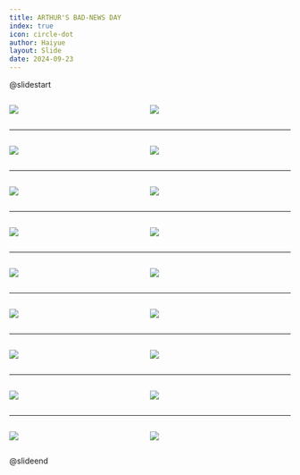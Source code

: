 ```yaml
---
title: ARTHUR'S BAD-NEWS DAY
index: true
icon: circle-dot
author: Haiyue
layout: Slide
date: 2024-09-23
---
```

 
@slidestart

<div style="display:flex">
<div style="flex:1">

![](/reading/english/Level-M/ARTHUR'S%20BAD-NEWS%20DAY/001.webp)
</div>
<div style="flex:1">

![](/reading/english/Level-M/ARTHUR'S%20BAD-NEWS%20DAY/002.webp)
</div>
</div>

---

<div style="display:flex">
<div style="flex:1">

![](/reading/english/Level-M/ARTHUR'S%20BAD-NEWS%20DAY/003.webp)
</div>
<div style="flex:1">

![](/reading/english/Level-M/ARTHUR'S%20BAD-NEWS%20DAY/004.webp)
</div>
</div>

---

<div style="display:flex">
<div style="flex:1">

![](/reading/english/Level-M/ARTHUR'S%20BAD-NEWS%20DAY/005.webp)
</div>
<div style="flex:1">

![](/reading/english/Level-M/ARTHUR'S%20BAD-NEWS%20DAY/006.webp)
</div>
</div>

---

<div style="display:flex">
<div style="flex:1">

![](/reading/english/Level-M/ARTHUR'S%20BAD-NEWS%20DAY/007.webp)
</div>
<div style="flex:1">

![](/reading/english/Level-M/ARTHUR'S%20BAD-NEWS%20DAY/008.webp)
</div>
</div>

---

<div style="display:flex">
<div style="flex:1">

![](/reading/english/Level-M/ARTHUR'S%20BAD-NEWS%20DAY/009.webp)
</div>
<div style="flex:1">

![](/reading/english/Level-M/ARTHUR'S%20BAD-NEWS%20DAY/010.webp)
</div>
</div>

---

<div style="display:flex">
<div style="flex:1">

![](/reading/english/Level-M/ARTHUR'S%20BAD-NEWS%20DAY/011.webp)
</div>
<div style="flex:1">

![](/reading/english/Level-M/ARTHUR'S%20BAD-NEWS%20DAY/012.webp)
</div>
</div>

---

<div style="display:flex">
<div style="flex:1">

![](/reading/english/Level-M/ARTHUR'S%20BAD-NEWS%20DAY/013.webp)
</div>
<div style="flex:1">

![](/reading/english/Level-M/ARTHUR'S%20BAD-NEWS%20DAY/014.webp)
</div>
</div>

---

<div style="display:flex">
<div style="flex:1">

![](/reading/english/Level-M/ARTHUR'S%20BAD-NEWS%20DAY/015.webp)
</div>
<div style="flex:1">

![](/reading/english/Level-M/ARTHUR'S%20BAD-NEWS%20DAY/016.webp)
</div>
</div>

---

<div style="display:flex">
<div style="flex:1">

![](/reading/english/Level-M/ARTHUR'S%20BAD-NEWS%20DAY/017.webp)
</div>
<div style="flex:1">

![](/reading/english/Level-M/ARTHUR'S%20BAD-NEWS%20DAY/018.webp)
</div>
</div>

@slideend